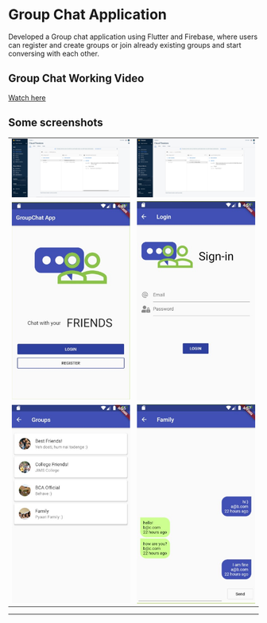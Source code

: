 # Group Chat Application

Developed a Group chat application using Flutter and Firebase, where users can register and create groups or join already existing groups and start conversing with each other.

## Group Chat Working Video

[Watch here](https://youtu.be/PyDVo38iuHw)

## Some screenshots

|                                      |                                      |
| ------------------------------------ | ------------------------------------ |
| <img src="ss/firebase1.jpg"  width="300"/> | <img src="ss/firebase2.jpg"  width="300"/> |
| <img src="ss/login1.jpg" width="300"/>  | <img src="ss/login2.jpg" width="300"/>  |
| <img src="ss/chat1.jpg" width="300"/>  | <img src="ss/chat2.jpg" width="300"/>  |

---
